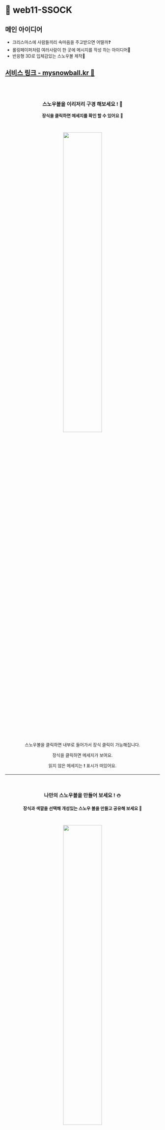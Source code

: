 # 🎄 web11-SSOCK

## 메인 아이디어
- 크리스마스에 사람들끼리 속마음을 주고받으면 어떨까❓
- 롤링페이퍼처럼 여러사람이 한 곳에 메시지를 작성 하는 아이디어📄
- 반응형 3D로 입체감있는 스노우볼 제작🔮

## [서비스 링크 - mysnowball.kr 🔮](https://www.mysnowball.kr)
  
<br><br>

<div align="center">

### 스노우볼을 이리저리 구경 해보세요 ! 🎄

**장식을 클릭하면 메세지를 확인 할 수 있어요 💝**

<br>

<img width="50%" src="https://github.com/boostcampwm2023/web11-SSOCK/assets/98443541/99ce2b72-ebc0-4875-8c04-aebf952b74a8"><br><br>

스노우볼을 클릭하면 내부로 들어가서 장식 클릭이 가능해집니다.

장식을 클릭하면 메세지가 보여요.

읽지 않은 메세지는 ❗ 표시가 떠있어요.

<hr><br>

### 나만의 스노우볼을 만들어 보세요 ! ⛄

**장식과 색깔을 선택해 개성있는 스노우 볼을 만들고 공유해 보세요 🔮**

<br>

<img width="50%" src="https://github.com/boostcampwm2023/web11-SSOCK/assets/98443541/ba41fd29-2cfc-4316-ac3b-ad8cccaeab88"><br><br>

원하는 장식과 색깔을 선택 할 수 있어요.

스노우볼의 이름을 직접 정해줄 수 있어요.

링크를 마음을 전달 받고 싶은 사람들에게 공유해요.

<hr><br>

### 공유 받은 스노우볼을 꾸며주세요 ! 🎁

**이쁜 장식을 만들어 따뜻한 말을 담은 메세지를 남겨보세요 ! 💌**

<br>

<img width="50%" src="https://github.com/boostcampwm2023/web11-SSOCK/assets/98443541/22d5ad9b-6611-4511-831f-833385008324"><br><br>

공유 받은 링크를 통해 스노우볼 주인의 장식을 구경해요.

스노우볼에 들어갈 장식을 직접 선택해요.

전하고 싶은 마음을 메세지에 담아 장식과 함께 전달해요. 

<hr>

</div>

## SSOCK 팀
<table align="center" width="100%">
  <th width="20%">J034</th>
  <th width="20%">J064</th>
  <th width="20%">J082</th>
  <th width="20%">J074</th>
  <th width="20%">J160</th>
  <tr>
    <td><img src="https://avatars.githubusercontent.com/u/98443541?v=5"/></td>
    <td><img src="https://avatars.githubusercontent.com/u/96722691?v=5"/></td>
    <td><img src="https://avatars.githubusercontent.com/u/62386148?v=5"/></td>
    <td><img src="https://avatars.githubusercontent.com/u/83938394?v=5"/></td>
    <td><img src="https://avatars.githubusercontent.com/u/33882299?v=5"/></td>
  </tr>
  <tr>
    <td align="center"><a href="https://github.com/kcwww">김찬우</a>
    </td>
    <td align="center"><a href="https://github.com/esthel7">서민아</a>
    </td>
    <td align="center"><a href="https://github.com/5nxtnxtnxt">오승엽</a>
    </td>
    <td align="center"><a href="https://github.com/yunuo46">송현우</a>
    </td>
    <td align="center"><a href="https://github.com/peageon">최진수</a>
  </tr>
  <tr>
    <td align="center">Front-End</td>
    <td align="center">Front-End</td>
    <td align="center">Front-End</td>
    <td align="center">Back-End</td>
    <td align="center">Back-End</td>
  </tr>
  <tr>
    <td align="center">잘 부탁드려요<br/>연말<br/>-낭만사냥꾼-</td>
    <td align="center">나도 3D사이트,,<br/>할 수 있다,,🔥</td>
    <td align="center">안녕하세요<br/>저는 오승엽입니다<br/>누군가는<br/>해야하잖아🤯</td>
    <td align="center">Back-End</td>
    <td align="center">백린이<br/>최진수입니다</td>
  </tr>
</table>

## 기술스택

<table>
    <thead>
        <tr>
            <th>분류</th>
            <th>기술 스택</th>
        </tr>
    </thead>
    <tbody>
        <tr>
            <td>
                <p>공통</p>
            </td>
            <td>
                <img src="https://img.shields.io/badge/TypeScript-3178C6?logo=typescript&logoColor=ffffff">
            </td>
        </tr>
        <tr>
            <td>
                  <p>프론트엔드</p>
            </td>
            <td>
                  <img src="https://img.shields.io/badge/React-61DAFB?logo=React&logoColor=white">
                  <img src="https://img.shields.io/badge/vite-646CFF?logo=vite&logoColor=white"/> 
                  <img src="https://img.shields.io/badge/styled-components-DB7093?logo=styled-components&logoColor=white"/>
                  <img src="https://img.shields.io/badge/Three.js-000000?logo=Three.js&logoColor=white">
            </td>
        </tr>
        <tr>
            <td>
                <p>백엔드</p>
            </td>
            <td>
                <img src="https://img.shields.io/badge/Nest.js-E0234E?logo=NestJS&logoColor=white"/>
                <img src="https://img.shields.io/badge/MySQL-4479A1?logo=MySQL&logoColor=white"/>
                <img src="https://img.shields.io/badge/MongoDB-47A248?logo=MongoDB&logoColor=white"/>
                <img src="https://img.shields.io/badge/Swagger-85EA2D?logo=Swagger&logoColor=white"/>
                <img src="https://img.shields.io/badge/TypeORM-FF4716?logo=typeorm&logoColor=white"/>
            </td>
        </tr>
                <tr>
            <td>
                <p>패키지 매니저</p>
            </td>
            <td>
              <img src="https://img.shields.io/badge/npm-CB3837?logo=npm&logoColor=white">
            </td>
        </tr>
                <tr>
            <td>
                <p>배포</p>
            </td>
            <td>
                <img src="https://img.shields.io/badge/Nginx-014532?logo=Nginx&logoColor=009639&">
                <img src="https://img.shields.io/badge/Naver Cloud Platform-03C75A?logo=naver&logoColor=ffffff">
                <img src="https://img.shields.io/badge/Docker-2496ED?&logo=Docker&logoColor=white">
                <img src="https://img.shields.io/badge/GitHub Actions-000000?logo=github-actions">
            </td>
        </tr>
        <tr>
            <td>
                <p>협업</p>
            </td>
            <td>
                <img src="https://img.shields.io/badge/Notion-000000?logo=Notion">
                <img src="https://img.shields.io/badge/Figma-F24E1E?logo=Figma&logoColor=ffffff">
                <img src="https://img.shields.io/badge/Discord-5865F2?logo=Discord&logoColor=ffffff">
                <img src="https://img.shields.io/badge/slack-4A154B?logo=slack&logoColor=white"/>
            </td>
        </tr>
    </tbody>
</table>

## 🔧 시스템 아키텍쳐

<img src="https://github.com/boostcampwm2023/web11-SSOCK/assets/33882299/7d1b46a0-265e-4197-87a9-98b170197678" width="70%"/>

## 기술적 도전

### 프론트엔드

이번 프로젝트를 통해 가장 중점적으로 생각한 부분은 `실제 사용자들이 사용할 서비스를 만들자` 였습니다.

프론트 엔드 팀원 모두 `React` 에 익숙하지 못했고, 어려운 기술적인 부분보다는 기초적인 부분에 충실하게 학습하여 구현을 해나가는것을 목표로 삼았습니다.

- ### 다양한 기기에서의 호환성

개발환경을 PC 환경에서 크롬으로 진행하며 반응형으로 프로젝트를 진행하였습니다.

간단한 프로토타입을 완성 후, 빠른 배포를 통해 여러 기기에서의 UI를 확인해보고 성능을 테스트 해보았습니다.

그 와중, 3D 모델 렌더링 과정에서의 최적화 문제를 발견하였고, `Three.js` 의 모델링의 `Mesh` 를 조절하고 rAF 기반인 `useFrame` 을 여러개를 사용하지 않고 하나의 컴포넌트로 묶어 최적화를 진행하여 갤럭시 S10 기준 GPU 를 98% 에서 70% 가량으로 렌더링 성능을 낮추었습니다.

다음으로, 아이폰 `IOS` 17 버전 이후로 사파리 어플리케이션에서 문제가 나타나게 되었고, 기존 화면의 크기를 자동으로 계산해주는 `100vh` 에서 직접 렌더링 되는 화면을 계산해 카카오톡, 인스타그램과 같은 임베드 웹까지 적절하게 렌더링 될수 있도록 수정하였습니다.

[🖥️100vh 기기문제](https://delicious-halloumi-7ae.notion.site/100vh-7af4bdb4c46c46268d818217b3fd53cb?pvs=4)

다음으로 매번 배포해서 모바일 환경을 실시간으로 CSS 를 디버깅하기에 어려움이 있어 여러 방법을 도입하였습니다.

- 구글 크롬 스마트폰 모바일 개발자 도구 (안드로이드)
- 유료 프로그램
- vite 로컬 호스트 연결

이렇게 세가지 방법을 찾아보았고 그중에 가장 접근성이 좋은 vite 로컬 호스트 연결을 선택하였습니다.

`vite.config.ts` 의 host를 설정해 같은 네트워크를 공유하여 실시간으로 모바일 환경을 볼 수 있었습니다.

<br>
<div align="center">
  <img src="https://github.com/boostcampwm2023/web11-SSOCK/assets/98443541/4aef3695-5b83-4dd9-8dfe-e6d66e6c4656" alt="react-components" width="60%">
</div>
<br>

- ### 리렌더링 최적화

SSOCK 팀 프론트엔드에서 설계한 컴포넌트 구조의 간략한 시각화는 다음과 같습니다.

<br>
<div align="center">
  <img src="https://github.com/boostcampwm2023/web11-SSOCK/assets/98443541/77e3d6ec-7e90-4ebd-8727-d91520b64283" alt="react-components" width="90%">
</div>
<br>

크게 `Three.js` 로 렌더링한 Canvas 컴포넌트와 UI 를 구분지어 설계하였습니다.

3D 모델을 렌더링 하는것은 성능에 큰 영향이 있었고, 프로젝트 기준 애니메이션 효과가 많이 들어가 리렌더링을 하게 된다면 애니메이션 효과들이 처음부터 시작되어 (위 소개 GIF 예시로 장식이 다시 떨어지는 문제) 사용자 경험에 부정적 영향을 줄 수 있었습니다.

따라서 리렌더링에 사용되는 `useState` 훅을 UI 내부에서 사용하려 시도하였고, 그로인해 Canvas 컴포넌트와의 `depth` 차이에 대해 깊게 고민하고 사용하게 되었습니다.

또한 기존 React 에 기본기에 충실하기 위해 다른 상태관리 라이브러리를 사용하지 않고 `useContext` 훅을 사용해 상태관리를 하였습니다.

각 라우팅된 페이지들의 공통적으로 사용되는 데이터들을 정의해주고 `Provider` 로 하위 컴포넌트들을 감싸 Canvas 와 UI 모두 동일한 데이터를 제공하였습니다.

그로인해 Canvas로 렌더링된 장식 모델에 대한 이벤트처리를 UI 에서 처리할수 있어 Canvas 를 리렌더링 하지 않고 정상적으로 메세지를 띄울수 있었습니다.

하지만 반대의 경우도 고려를 해야할 필요가 생기게 되어 문제가 되었습니다.

읽지않은 메세지의 경우 Canvas 에서 3D 모델 ❗ 로 렌더링 하였는데, 장식을 클릭하였을때 UI 와 Canvas 모두 리렌더링을 동시에 해야 하는 경우가 생기게 되었고, 메세지를 읽을 때마다 3D 모델이 리렌더링 되어 다시 떨어지게 되었습니다.

이때 컴포넌트의 `props` 를 비교해 이전 값과 같으면 리렌더링을 하지 않는 **`React.memo`** 고차 컴포넌트를 사용하여 해결하였습니다.

<br>
<table align="center" width="100%">
  <th width="20%">React.memo 적용 전</th>
  <th width="20%">React.memo 적용 후</th>
  <tr>
    <td><img src="https://github.com/boostcampwm2023/web11-SSOCK/assets/98443541/bdef8c62-cd15-4d2a-90c5-23eddbf66f3e"/></td>
    <td><img src="https://github.com/boostcampwm2023/web11-SSOCK/assets/98443541/29ad7d51-e755-41ca-b7b9-872d56636549"/></td>
  </tr>
</table>
<br>



[😧 useContext 상태관리](https://delicious-halloumi-7ae.notion.site/useContext-3da416204dc24f3b879e3520241a2d45?pvs=4)

[📝 React.memo 를 통한 최적화](https://delicious-halloumi-7ae.notion.site/React-memo-223350a204a84227bfb100d424f5b656?pvs=4)

- ### 사용자 경험 최적화

네이버 부스트캠프 챌린지때 읽었던 `함께 자라기` 책을 읽고 애자일 방법론에 대해 알게 되었고, 팀원들과 함께 이번 프로젝트에 적용해보기로 결정하였습니다.

3주차 부터 프로토타입이 나오게 되면서 개발자들의 입장과 사용자들의 입장 차이가 상당히 다르다는 것을 경험하게 되었습니다.

<br>
<div align="center">
  <img alt="예시사진" src="">
  <img alt="예시사진" src="">
  <img alt="예시사진" src="">
</div>
<br>

피드백 수용한 사용자 편의성 개선


<br>
<table align="center" width="100%">
  <th width="20%">피드백 수용 전</th>
  <th width="20%">피드백 수용 후</th>
  <tr>
    <td><img src="https://github.com/boostcampwm2023/web11-SSOCK/assets/98443541/94c19a5f-67b4-421f-aa0b-c3653fdc0402" width="400"/></td>
    <td><img src="https://github.com/boostcampwm2023/web11-SSOCK/assets/98443541/dd104ca3-e053-4fb3-8d5f-b1def6588463" width="400"/></td>
  </tr>
  <tr>
    <td><img src="https://github.com/boostcampwm2023/web11-SSOCK/assets/98443541/833aedc7-4838-4e25-b332-ac71409e48b5" width="400"/></td>
    <td><img src="https://github.com/boostcampwm2023/web11-SSOCK/assets/98443541/a3138ac5-60fd-4452-9759-7506721a266e" width="400"/></td>
  </tr>
</table>
<br>

매주 여러 사용자들에게 피드백을 받으며 프로젝트를 보완하고 수정하였습니다.

---

### 백엔드 기술적 도전

저희 백엔드 팀원이 이번 프로젝트를 통해 가장 중점적으로 생각한 부분은 많은 이용자들을 고려한 서버 구성 및 효율적인 설계입니다

백엔드 팀원 모두 실제 배포 및 Nest.js가 처음이었고, 새로운 기술들을 도입하기 보다는 기존에 많이 사용하는 기술 스택을 더 깊이있게 공부하며 사용하는 것을 목표로 잡았습니다

- ### 인프라 설계

NCP를 이용하여 실제 사용되는 인프라 구조와 비슷하게 백엔드 인프라를 구축하는것이 저희의 목표였습니다. 

VPC안에 Nginx를 실행하는 웹서버를 공개 서브넷에 빼주고 WAS서버와 데이터베이스 서버를 비공개 서브넷에 넣어주었습니다.

비공개 서브넷을 사용해서 백엔드 서버와 데이터베이스의 외부접근을 막아줌으로 1차 보호를 해주었습니다. 

CI/CD를 구성하는 과정에서 백엔드서버가 비공개 서브넷에 포함되어있어 백엔드 서버에 배포가 되지 않는 에러가 발생했습니다. 처음에는 VPC를 완전히 이해하지 못한 상황이라 해당 에러가 뜨는 이유를 찾지 못했습니다. 면밀한 검사 후 문제를 찾았고 백엔드 서버의 배포를 위해서 NAT 게이트웨이를 추가해줘서 외부에서의 incoming 통신은 차단하지만 백엔드서버에서의 outgoing 통신은 열어주어서 배포를 할 수 있었습니다.

<img src="https://github.com/boostcampwm2023/web11-SSOCK/assets/33882299/3d69be5c-45e8-4c93-8d75-9b0fd1efd3aa" width="80%"/>

- ### 악성 사용자 예방

유사한 다른 프로젝트를 참고하니, DDOS 공격으로 서버에 과부하가 걸리거나 예상치 못한 비용이 나오는 등의 문제가 있었습니다. 저희는 이를 예방하기 위해 ip별로 rate-limiting을 적용하여 요청이 비정상적으로 몰리는 ip를 차단했습니다

- ### 쿼리 최적화

TypeORM을 사용하다보니 편리한 내장 함수에 의존하게 되어 실제로 쿼리가 어떻게 전송되고 설계되는 지 명확하지가 않았습니다. 그래서 저희는 쿼리 로그를 기록하며 필요하다면 rawQuery를 설계하여 서비스 로직을 구성했습니다. 

## 프로젝트 진행

- [🪧기획서](https://delicious-halloumi-7ae.notion.site/1562397628e946af8079141976c2c05f)
- [🎨디자인](https://www.figma.com/file/gjkpvDvtIXvIbQeYnRAxXT/%EC%8A%A4%EB%85%B8%EC%9A%B0%EB%B3%BC-ssock-%EB%82%B4-%EB%A7%88%EC%9D%8C?type=design&node-id=0%3A1&mode=design&t=syUy3ZT9jZUE0Zjm-1)
- [🧑‍💻트러블슈팅 및 기술로그](https://delicious-halloumi-7ae.notion.site/05ad5353254b49d1aef2021f773f79f0)
- [📓그라운드 룰](https://delicious-halloumi-7ae.notion.site/5755ab5457d843129355de5b4e22a538)
- [🏠깃허브 컨벤션](https://delicious-halloumi-7ae.notion.site/35419f77b8fb4cf0b6dc62776540062a)
- [☑️코딩 및 브랜치 컨벤션](https://delicious-halloumi-7ae.notion.site/TODO-3e94a37008054e1dbf069924e4b326d1)
- [🔙백로그](https://delicious-halloumi-7ae.notion.site/bb4f7bbba3b147a39cd425c70a187049)
- [📘회의록](https://delicious-halloumi-7ae.notion.site/5e446ce68cb84ead801fd98eb9419811?pvs=4)



<hr>

더 자세한 기록은 노션과 위키를 확인해주세요.

## [Wiki](https://github.com/boostcampwm2023/web11-SSOCK/wiki)

## [Notion](https://delicious-halloumi-7ae.notion.site/SSOCK-By-SSOCK-ada468a8b135435bb8acc1c50a2a9c0c?pvs=4)



